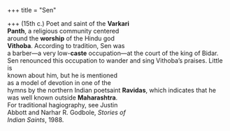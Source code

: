 +++
title = "Sen"

+++
(15th c.) Poet and saint of the **Varkari**  
**Panth**, a religious community centered  
around the **worship** of the Hindu god  
**Vithoba**. According to tradition, Sen was  
a barber—a very low-**caste** occupation—at the court of the king of Bidar.  
Sen renounced this occupation to wander and sing Vithoba’s praises. Little is  
known about him, but he is mentioned  
as a model of devotion in one of the  
hymns by the northern Indian poetsaint **Ravidas**, which indicates that he  
was well known outside **Maharashtra**.  
For traditional hagiography, see Justin  
Abbott and Narhar R. Godbole, *Stories of*  
*Indian Saints*, 1988.